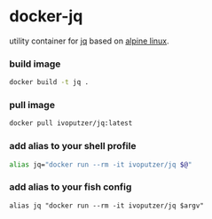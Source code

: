 docker-jq
===
utility container for [jq](https://stedolan.github.io/jq/) based on [alpine linux](https://alpinelinux.org/).

### build image
```sh
docker build -t jq .
```

### pull image
```sh
docker pull ivoputzer/jq:latest
```

### add alias to your shell profile
```sh
alias jq="docker run --rm -it ivoputzer/jq $@"
```

### add alias to your fish config
```fish
alias jq "docker run --rm -it ivoputzer/jq $argv"
```
